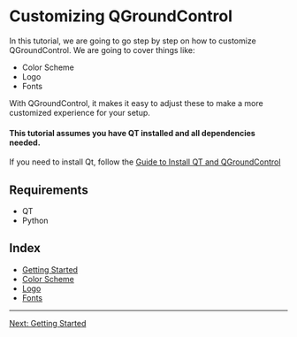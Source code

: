 # Customizing QGroundControl
In this tutorial, we are going to go step by step on how to customize QGroundControl. We are going to cover things like:
 - Color Scheme
 - Logo
 - Fonts

With QGroundControl, it makes it easy to adjust these to make a more customized experience for your setup.

#### This tutorial assumes you have QT installed and all dependencies needed. 
If you need to install Qt, follow the [Guide to Install QT and QGroundControl](InstallingQt.md)

## Requirements
 - QT
 - Python

## Index 
 - [Getting Started](GettingStarted.md)
 - [Color Scheme](ColorScheme.md)
 - [Logo](Logo.md)
 - [Fonts](Fonts.md)

---
[Next: Getting Started](GettingStarted.md)
